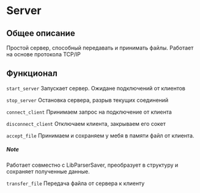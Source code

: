 # Server

## Общее описание
Простой сервер, способный передавать и принимать файлы.
Работает на основе протокола TCP/IP

## Функционал
`start_server`
Запускает сервер. Ожидане подключений от клиентов

`stop_server`
Остановка сервера, разрыв текущих соединений

`connect_client`
Принимаем запрос на подключение от клиента

`disconnect_client`
Отключаем клиента, закрываем его сокет

`accept_file`
Принимаем и сохраняем у мебя в памяти файл от клиента.
##### Note
Работает совместно с LibParserSaver, преобразует в структуру и сохраняет полученные данные.

`transfer_file`
Передача файла от сервера к клиенту

